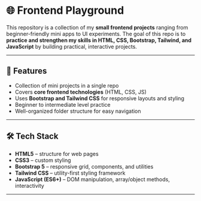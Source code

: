 # 🌐 Frontend Playground

This repository is a collection of my **small frontend projects** ranging from beginner-friendly mini apps to UI experiments. The goal of this repo is to **practice and strengthen my skills in HTML, CSS, Bootstrap, Tailwind, and JavaScript** by building practical, interactive projects.

---

## 📌 Features
- Collection of mini projects in a single repo  
- Covers **core frontend technologies** (HTML, CSS, JS)  
- Uses **Bootstrap and Tailwind CSS** for responsive layouts and styling  
- Beginner to intermediate level practice  
- Well-organized folder structure for easy navigation  

---

## 🛠️ Tech Stack
- **HTML5** – structure for web pages  
- **CSS3** – custom styling  
- **Bootstrap 5** – responsive grid, components, and utilities  
- **Tailwind CSS** – utility-first styling framework  
- **JavaScript (ES6+)** – DOM manipulation, array/object methods, interactivity  

---
